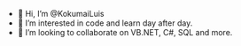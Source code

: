 - 👋 Hi, I’m @KokumaiLuis
- 👀 I’m interested in code and learn day after day.
- 💞️ I’m looking to collaborate on VB.NET, C#, SQL and more.
